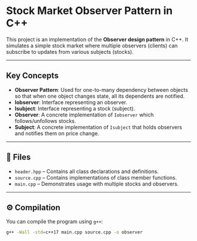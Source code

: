 #  Stock Market Observer Pattern in C++

This project is an implementation of the **Observer design pattern** in C++. It simulates a simple stock market where multiple observers (clients) can subscribe to updates from various subjects (stocks).

---

##  Key Concepts

- **Observer Pattern**: Used for one-to-many dependency between objects so that when one object changes state, all its dependents are notified.
- **Iobserver**: Interface representing an observer.
- **Isubject**: Interface representing a stock (subject).
- **Observer**: A concrete implementation of `Iobserver` which follows/unfollows stocks.
- **Subject**: A concrete implementation of `Isubject` that holds observers and notifies them on price change.

---

## 📁 Files

- `header.hpp` – Contains all class declarations and definitions.
- `source.cpp` – Contains implementations of class member functions.
- `main.cpp` – Demonstrates usage with multiple stocks and observers.

---

## ⚙ Compilation

You can compile the program using `g++`:

```bash
g++ -Wall -std=c++17 main.cpp source.cpp -o observer

